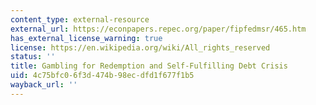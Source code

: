 ```yaml
---
content_type: external-resource
external_url: https://econpapers.repec.org/paper/fipfedmsr/465.htm
has_external_license_warning: true
license: https://en.wikipedia.org/wiki/All_rights_reserved
status: ''
title: Gambling for Redemption and Self-Fulfilling Debt Crisis
uid: 4c75bfc0-6f3d-474b-98ec-dfd1f677f1b5
wayback_url: ''
---
```

